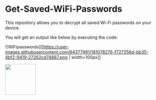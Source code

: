 # Get-Saved-WiFi-Passwords
This repository allows you to decrypt all saved Wi-Fi passwords on your device.

You will get an output like below by executing the code:

![WiFipasswords][[https://user-images.githubusercontent.com/64377961/181078276-f727256d-bb35-4bf2-9419-27262cd74887.png | width=100px]]

<img src="https://user-images.githubusercontent.com/64377961/181078276-f727256d-bb35-4bf2-9419-27262cd74887.png" width="100" height="100">
